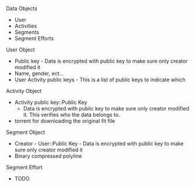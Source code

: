 Data Objects
 * User 
 * Activities
 * Segments
 * Segment Efforts

User Object
 * Public key - Data is encrypted with public key to make sure only creator modified it
 * Name, gender, ect…
 * User Activity public keys - This is a list of public keys to indicate which

Activity Object
 * Activity public key::Public Key
   * Data is encrypted with public key to make sure only creator modified it. This verifies who the data belongs to.
 * torrent for downloading the original fit file

Segment Object
  * Creator - User::Public Key - Data is encrypted with public key to make sure only creator modified it
  * Binary compressed polyline
  
Segment Effort
 * TODO



